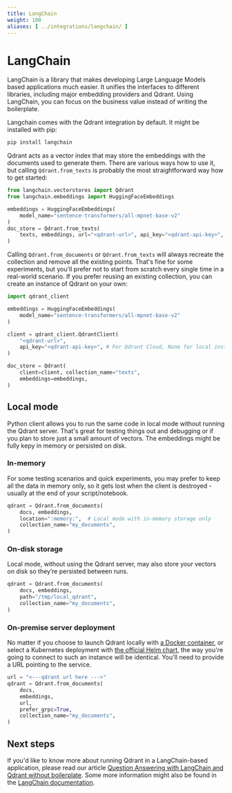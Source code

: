 ```yaml
---
title: LangChain
weight: 100
aliases: [ ../integrations/langchain/ ]
---
```


# LangChain

LangChain is a library that makes developing Large Language Models based applications much easier. It unifies the interfaces 
to different libraries, including major embedding providers and Qdrant. Using LangChain, you can focus on the business value 
instead of writing the boilerplate.

Langchain comes with the Qdrant integration by default. It might be installed with pip:

```bash
pip install langchain
```

Qdrant acts as a vector index that may store the embeddings with the documents used to generate them. There are various ways 
how to use it, but calling `Qdrant.from_texts` is probably the most straightforward way how to get started:

```python
from langchain.vectorstores import Qdrant
from langchain.embeddings import HuggingFaceEmbeddings

embeddings = HuggingFaceEmbeddings(
    model_name="sentence-transformers/all-mpnet-base-v2"
)
doc_store = Qdrant.from_texts(
    texts, embeddings, url="<qdrant-url>", api_key="<qdrant-api-key>", collection_name="texts"
)
```

Calling `Qdrant.from_documents` or `Qdrant.from_texts` will always recreate the collection and remove all the existing points. 
That's fine for some experiments, but you'll prefer not to start from scratch every single time in a real-world scenario. 
If you prefer reusing an existing collection, you can create an instance of Qdrant on your own:

```python
import qdrant_client

embeddings = HuggingFaceEmbeddings(
    model_name="sentence-transformers/all-mpnet-base-v2"
)

client = qdrant_client.QdrantClient(
    "<qdrant-url>",
    api_key="<qdrant-api-key>", # For Qdrant Cloud, None for local instance
)

doc_store = Qdrant(
    client=client, collection_name="texts", 
    embeddings=embeddings,
)
```

## Local mode

Python client allows you to run the same code in local mode without running the Qdrant server. That's great for testing things 
out and debugging or if you plan to store just a small amount of vectors. The embeddings might be fully kepy in memory or 
persisted on disk.

### In-memory

For some testing scenarios and quick experiments, you may prefer to keep all the data in memory only, so it gets lost when the 
client is destroyed - usually at the end of your script/notebook.

```python
qdrant = Qdrant.from_documents(
    docs, embeddings, 
    location=":memory:",  # Local mode with in-memory storage only
    collection_name="my_documents",
)
```

### On-disk storage

Local mode, without using the Qdrant server, may also store your vectors on disk so they’re persisted between runs.

```python
qdrant = Qdrant.from_documents(
    docs, embeddings, 
    path="/tmp/local_qdrant",
    collection_name="my_documents",
)
```

### On-premise server deployment

No matter if you choose to launch Qdrant locally with [a Docker container](/documentation/guides/installation/), or 
select a Kubernetes deployment with [the official Helm chart](https://github.com/qdrant/qdrant-helm), the way you're 
going to connect to such an instance will be identical. You'll need to provide a URL pointing to the service.

```python
url = "<---qdrant url here --->"
qdrant = Qdrant.from_documents(
    docs, 
    embeddings, 
    url, 
    prefer_grpc=True, 
    collection_name="my_documents",
)
```

## Next steps

If you'd like to know more about running Qdrant in a LangChain-based application, please read our article 
[Question Answering with LangChain and Qdrant without boilerplate](/articles/langchain-integration/). Some more information
might also be found in the [LangChain documentation](https://python.langchain.com/docs/integrations/vectorstores/qdrant).